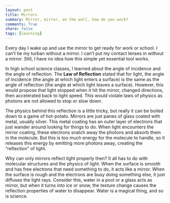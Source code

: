 ```yaml
---
layout: post
title: Mirrors
summary: Mirror, mirror, on the wall, how do you work?
comments: True
share: false
tags: [learning]
---
```


Every day I wake up and use the mirror to get ready for work or school. I can’t tie my turban without a mirror. I can’t put my contact lenses in without a mirror. Still, I have no idea how this simple yet essential tool works.

In high school science classes, I learned about the angle of incidence and the angle of reflection. The __Law of Reflection__ stated that for light, the angle of incidence (the angle at which light enters a surface) is the same as the angle of  reflection (the angle at which light leaves a surface). However, this would propose that light stopped when it hit the mirror, changed directions, then accelerated back to light speed. This would violate laws of physics as photons are not allowed to stop or slow down.

The physics behind this reflection is a little tricky, but really it can be boiled down to a game of hot-potato. Mirrors are just panes of glass coated with metal, usually silver. This metal coating has an outer layer of electrons that just wander around looking for things to do. When light encounters the mirror coating, these electrons snatch away the photons and absorb them in the molecule. But this is too much energy for the molecule to handle, so it releases this energy by emitting more photons away, creating the “reflection” of light.

Why can only mirrors reflect light properly then? It all has to do with molecular structures and the physics of light. When the surface is smooth and has free electrons that need something to do, it acts like a mirror. When the surface is rough and the electrons are busy doing something else, it just diffuses the light rays. Consider this, water in a pool or a glass acts as mirror, but when it turns into ice or snow, the texture change causes the reflection properties of water to disappear. Water is a magical thing, and so is science.
